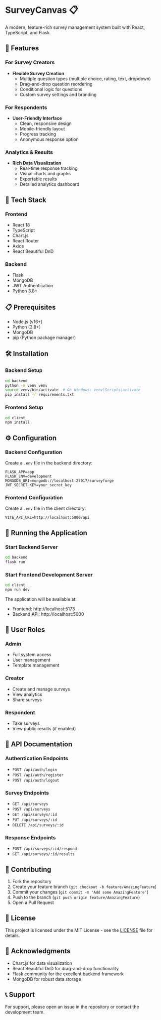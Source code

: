 ﻿# SurveyCanvas 📋

A modern, feature-rich survey management system built with React, TypeScript, and Flask.

## 🌟 Features

### For Survey Creators
- **Flexible Survey Creation**
  - Multiple question types (multiple choice, rating, text, dropdown)
  - Drag-and-drop question reordering
  - Conditional logic for questions
  - Custom survey settings and branding

### For Respondents
- **User-Friendly Interface**
  - Clean, responsive design
  - Mobile-friendly layout
  - Progress tracking
  - Anonymous response option

### Analytics & Results
- **Rich Data Visualization**
  - Real-time response tracking
  - Visual charts and graphs
  - Exportable results
  - Detailed analytics dashboard

## 🚀 Tech Stack

### Frontend
- React 18
- TypeScript
- Chart.js
- React Router
- Axios
- React Beautiful DnD

### Backend
- Flask
- MongoDB
- JWT Authentication
- Python 3.8+

## 📋 Prerequisites
- Node.js (v16+)
- Python (3.8+)
- MongoDB
- pip (Python package manager)

## 🛠️ Installation

### Backend Setup
```bash
cd backend
python -m venv venv
source venv/bin/activate  # On Windows: venv\Scripts\activate
pip install -r requirements.txt
```

### Frontend Setup
```bash
cd client
npm install
```

## ⚙️ Configuration

### Backend Configuration
Create a `.env` file in the backend directory:
```env
FLASK_APP=app
FLASK_ENV=development
MONGODB_URI=mongodb://localhost:27017/surveyforge
JWT_SECRET_KEY=your_secret_key
```

### Frontend Configuration
Create a `.env` file in the client directory:
```env
VITE_API_URL=http://localhost:5000/api
```

## 🚀 Running the Application

### Start Backend Server
```bash
cd backend
flask run
```

### Start Frontend Development Server
```bash
cd client
npm run dev
```

The application will be available at:
- Frontend: http://localhost:5173
- Backend API: http://localhost:5000

## 👥 User Roles

### Admin
- Full system access
- User management
- Template management

### Creator
- Create and manage surveys
- View analytics
- Share surveys

### Respondent
- Take surveys
- View public results (if enabled)

## 📝 API Documentation

### Authentication Endpoints
- `POST /api/auth/login`
- `POST /api/auth/register`
- `POST /api/auth/logout`

### Survey Endpoints
- `GET /api/surveys`
- `POST /api/surveys`
- `GET /api/surveys/:id`
- `PUT /api/surveys/:id`
- `DELETE /api/surveys/:id`

### Response Endpoints
- `POST /api/surveys/:id/respond`
- `GET /api/surveys/:id/results`

## 🤝 Contributing

1. Fork the repository
2. Create your feature branch (`git checkout -b feature/AmazingFeature`)
3. Commit your changes (`git commit -m 'Add some AmazingFeature'`)
4. Push to the branch (`git push origin feature/AmazingFeature`)
5. Open a Pull Request

## 📄 License

This project is licensed under the MIT License - see the [LICENSE](LICENSE) file for details.

## 🙏 Acknowledgments

- Chart.js for data visualization
- React Beautiful DnD for drag-and-drop functionality
- Flask community for the excellent backend framework
- MongoDB for robust data storage

## 📞 Support

For support, please open an issue in the repository or contact the development team.
